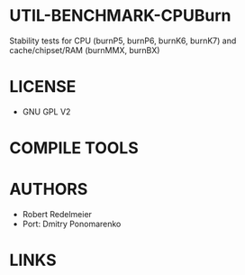 UTIL-BENCHMARK-CPUBurn
======================

Stability tests for CPU (burnP5, burnP6, burnK6, burnK7) and cache/chipset/RAM (burnMMX, burnBX)

LICENSE
===============
- GNU GPL V2

COMPILE TOOLS
===============


AUTHORS
===============
* Robert Redelmeier
* Port: Dmitry Ponomarenko


LINKS
===============
